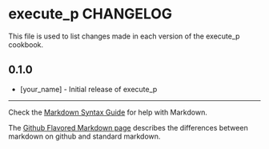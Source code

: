 # execute_p CHANGELOG

This file is used to list changes made in each version of the execute_p cookbook.

## 0.1.0
- [your_name] - Initial release of execute_p

- - -
Check the [Markdown Syntax Guide](http://daringfireball.net/projects/markdown/syntax) for help with Markdown.

The [Github Flavored Markdown page](http://github.github.com/github-flavored-markdown/) describes the differences between markdown on github and standard markdown.
